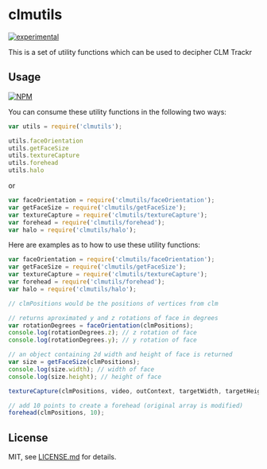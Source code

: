 # clmutils

[![experimental](http://badges.github.io/stability-badges/dist/experimental.svg)](http://github.com/badges/stability-badges)

This is a set of utility functions which can be used to decipher CLM Trackr

## Usage

[![NPM](https://nodei.co/npm/clmutils.png)](https://www.npmjs.com/package/clmutils)

You can consume these utility functions in the following two ways:
```javascript
var utils = require('clmutils');

utils.faceOrientation
utils.getFaceSize
utils.textureCapture
utils.forehead
utils.halo
```

or

```javascript
var faceOrientation = require('clmutils/faceOrientation');
var getFaceSize = require('clmutils/getFaceSize');
var textureCapture = require('clmutils/textureCapture');
var forehead = require('clmutils/forehead');
var halo = require('clmutils/halo');
```

Here are examples as to how to use these utility functions:
```javascript
var faceOrientation = require('clmutils/faceOrientation');
var getFaceSize = require('clmutils/getFaceSize');
var textureCapture = require('clmutils/textureCapture');
var forehead = require('clmutils/forehead');
var halo = require('clmutils/halo');

// clmPositions would be the positions of vertices from clm

// returns aproximated y and z rotations of face in degrees
var rotationDegrees = faceOrientation(clmPositions); 
console.log(rotationDegrees.z); // z rotation of face
console.log(rotationDegrees.y); // y rotation of face

// an object containing 2d width and height of face is returned
var size = getFaceSize(clmPositions);
console.log(size.width); // width of face
console.log(size.height); // height of face

textureCapture(clmPositions, video, outContext, targetWidth, targetHeight, offX, offY);

// add 10 points to create a forehead (original array is modified)
forehead(clmPositions, 10); 
```

## License

MIT, see [LICENSE.md](http://github.com/mikkoh/clmutils/blob/master/LICENSE.md) for details.
